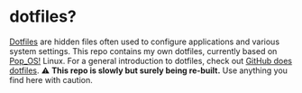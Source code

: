 # dotfiles?

[Dotfiles](https://en.wikipedia.org/wiki/Hidden_file_and_hidden_directory#Unix_and_Unix-like_environments) are hidden files often used to configure applications and various system settings. This repo contains my own dotfiles, currently based on [Pop_OS!](https://pop.system76.com/) Linux. For a general introduction to dotfiles, check out [GitHub does dotfiles](https://dotfiles.github.io/). :warning: **This repo is slowly but surely being re-built.** Use anything you find here with caution.

